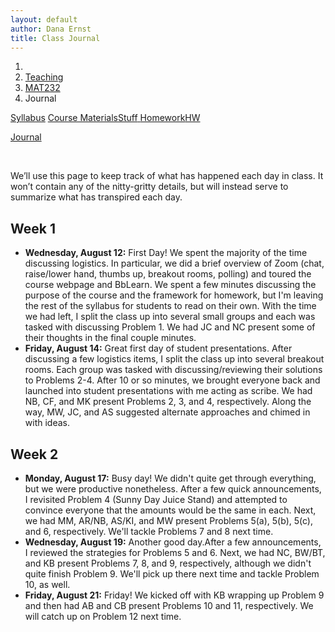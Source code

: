 ```yaml
---
layout: default
author: Dana Ernst
title: Class Journal
---
```


<ol class="breadcrumb">
  <li><a href="/"><i class="fa fa-home"></i></a></li>
  <li><a href="/teaching/">Teaching</a></li>
  <li><a href="/teaching/mat232f20">MAT232</a></li>
  <li class="active">Journal</li>
</ol>

<div class="row">
<div class="col-xs-12">
<div class="btn-group btn-group-justified">
<a class="btn btn-default btn-success" href="{{site.baseurl}}/teaching/mat232f20/syllabus/">Syllabus</a>

<a class="btn btn-default btn-primary" href="{{site.baseurl}}/teaching/mat232f20/materials/">
<span class="hidden-xs">Course Materials</span><span class="visible-xs">Stuff</span>
</a>

<a class="btn btn-default btn-warning" href="{{site.baseurl}}/teaching/mat232f20/homework/">
<span class="hidden-xs">Homework</span><span class="visible-xs">HW</span>
</a>

<a class="btn btn-default btn-info" href="{{site.baseurl}}/teaching/mat232f20/journal/">Journal</a>
</div>
</div>
</div>

<br>

We’ll use this page to keep track of what has happened each day in class. It won’t contain any of the nitty-gritty details, but will instead serve to summarize what has transpired each day.

## Week 1 ##

<ul class="fa-ul">
  <li><i class="fa-li far fa-calendar-check"></i><b>Wednesday, August 12:</b> First Day!  We spent the majority of the time discussing logistics.  In particular, we did a brief overview of Zoom (chat, raise/lower hand, thumbs up, breakout rooms, polling) and toured the course webpage and BbLearn. We spent a few minutes discussing the purpose of the course and the framework for homework, but I'm leaving the rest of the syllabus for students to read on their own. With the time we had left, I split the class up into several small groups and each was tasked with discussing Problem 1. We had JC and NC present some of their thoughts in the final couple minutes.</li>
  <li><i class="fa-li far fa-calendar-check"></i><b>Friday, August 14:</b> Great first day of student presentations.  After discussing a few logistics items, I split the class up into several breakout rooms.  Each group was tasked with discussing/reviewing their solutions to Problems 2-4. After 10 or so minutes, we brought everyone back and launched into student presentations with me acting as scribe.  We had NB, CF, and MK present Problems 2, 3, and 4, respectively. Along the way, MW, JC, and AS suggested alternate approaches and chimed in with ideas.</li>
</ul>

## Week 2 ##

<ul class="fa-ul">
  <li><i class="fa-li far fa-calendar-check"></i><b>Monday, August 17:</b> Busy day!  We didn't quite get through everything, but we were productive nonetheless.  After a few quick announcements, I revisited Problem 4 (Sunny Day Juice Stand) and attempted to convince everyone that the amounts would be the same in each.  Next, we had MM, AR/NB, AS/KI, and MW present Problems 5(a), 5(b), 5(c), and 6, respectively.  We'll tackle Problems 7 and 8 next time.</li>
  <li><i class="fa-li far fa-calendar-check"></i><b>Wednesday, August 19:</b> Another good day.After a few announcements, I reviewed the strategies for Problems 5 and 6. Next, we had NC, BW/BT, and KB present Problems 7, 8, and 9, respectively, although we didn't quite finish Problem 9.  We'll pick up there next time and tackle Problem 10, as well.</li>
  <li><i class="fa-li far fa-calendar-check"></i><b>Friday, August 21:</b> Friday! We kicked off with KB wrapping up Problem 9 and then had AB and CB present Problems 10 and 11, respectively. We will catch up on Problem 12 next time.</li>
</ul>

